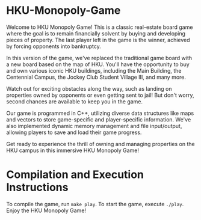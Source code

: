 # HKU-Monopoly-Game
Welcome to HKU Monopoly Game! This is a classic real-estate board game where the goal is to remain financially solvent by buying and developing pieces of property. The last player left in the game is the winner, achieved by forcing opponents into bankruptcy.

In this version of the game, we've replaced the traditional game board with a new board based on the map of HKU. You'll have the opportunity to buy and own various iconic HKU buildings, including the Main Building, the Centennial Campus, the Jockey Club Student Village III, and many more.

Watch out for exciting obstacles along the way, such as landing on properties owned by opponents or even getting sent to jail! But don't worry, second chances are available to keep you in the game.

Our game is programmed in C++, utilizing diverse data structures like maps and vectors to store game-specific and player-specific information. We've also implemented dynamic memory management and file input/output, allowing players to save and load their game progress.

Get ready to experience the thrill of owning and managing properties on the HKU campus in this immersive HKU Monopoly Game!

# Compilation and Execution Instructions
To compile the game, run `make play`. To start the game, execute `./play`. Enjoy the HKU Monopoly Game!
